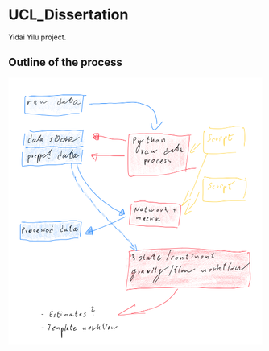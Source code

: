 # UCL_Dissertation
Yidai Yilu project.

## Outline of the process

![Process_sketch](./Images/Process_sketch_1.png)
